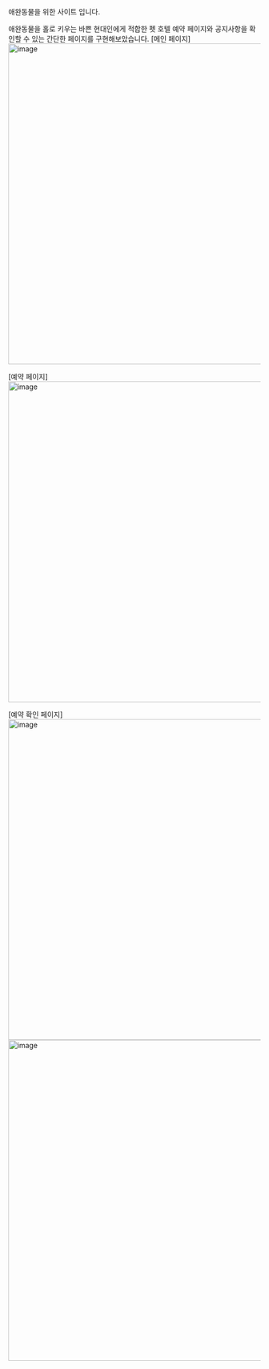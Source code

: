 애완동물을 위한 사이트 입니다.

애완동물을 홀로 키우는 바쁜 현대인에게 적합한 펫 호텔 예약 페이지와 공지사항을 확인할 수 있는 간단한 페이지를 구현해보았습니다.
[메인 페이지]
<img width="1437" height="640" alt="image" src="https://github.com/user-attachments/assets/1ddb69d4-8d80-45aa-aa5f-bb8b37a30a71" />

[예약 페이지]
<img width="1437" height="640" alt="image" src="https://github.com/user-attachments/assets/6cccd2f3-bb26-42f8-895a-f6cf6fb8e970" />

[예약 확인 페이지]
<img width="1437" height="640" alt="image" src="https://github.com/user-attachments/assets/cc597f89-c468-4d36-b87f-84627df23c94" />
<img width="1437" height="640" alt="image" src="https://github.com/user-attachments/assets/1c0deafb-f14b-4958-bfaf-4641e8dd356c" />
